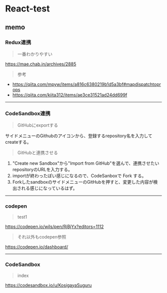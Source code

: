 # React-test

## memo

### Redux連携

> 一番わかりやすい

https://mae.chab.in/archives/2885

> 参考

* https://qiita.com/mpyw/items/a816c6380219b1d5a3bf#mapdispatchtoprops
* https://qiita.com/kiita312/items/ae3ce31521ad24dd699f

----

### CodeSandbox連携

> GitHubにexportする

サイドメニューのGithubのアイコンから、登録するrepository名を入力してcreateする。

> GitHubと連携させる

1. "Create new Sandbox"から"Import from GitHub"を選んで、連携させたいrepositoryのURLを入力する。
2. importが終わったぽい感じになるので、CodeSanboxで Fork する。
3. ForkしたsandboxのサイドメニューのGitHubを押すと、変更した内容が検出される感じになっているはず。

----

### codepen

> test1

https://codepen.io/wils/pen/RjBjYx?editors=1112

> それ以外もcodepen参照

https://codepen.io/dashboard/

----

### CodeSandbox

> index

https://codesandbox.io/u/KosigayaSuguru
